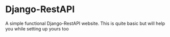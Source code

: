# Django-RestAPI
A simple functional Django-RestAPI website. This is quite basic but will help you while setting up yours too
